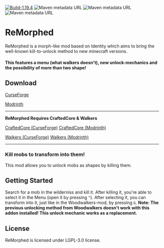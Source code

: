 [![Build-1.19.4](https://github.com/ToCraft/Remorphed/actions/workflows/gradle-1.19.4.yml/badge.svg)](https://github.com/ToCraft/Remorphed/actions/workflows/gradle-1.19.4.yml)
![Maven metadata URL](https://img.shields.io/maven-metadata/v?metadataUrl=https%3A%2F%2Ftocraft.ddns.net%2Fmaven%2Freleases%2Fdev%2Ftocraft%2Fremorphed%2Fmaven-metadata.xml&versionPrefix=1.19.4-common&label=remorphed)
![Maven metadata URL](https://img.shields.io/maven-metadata/v?metadataUrl=https%3A%2F%2Ftocraft.ddns.net%2Fmaven%2Freleases%2Fdev%2Ftocraft%2Fremorphed%2Fmaven-metadata.xml&versionPrefix=1.19.4-forge&label=remorphed)
![Maven metadata URL](https://img.shields.io/maven-metadata/v?metadataUrl=https%3A%2F%2Ftocraft.ddns.net%2Fmaven%2Freleases%2Fdev%2Ftocraft%2Fremorphed%2Fmaven-metadata.xml&versionPrefix=1.19.4-fabric&label=remorphed)

# ReMorphed

ReMorphed is a morph-like mod based on Identity which aims to bring the well-known kill-to-unlock method to new
minecraft versions.

#### This features a menu (what walkers doesn't), new unlock-mechanics and the possibility of more than two shape!

## Download

[CurseForge](https://curseforge.com/minecraft/mc-mods/remorphed)

[Modrinth](https://modrinth.com/mod/remorphed)

---

**ReMorphed Requires CraftedCore & Walkers**

[CraftedCore (CurseForge)](https://www.curseforge.com/minecraft/mc-mods/crafted-core)
[CraftedCore (Modrinth)](https://modrinth.com/mod/crafted-core)

[Walkers (CurseForge)](https://www.curseforge.com/minecraft/mc-mods/woodwalkers)
[Walkers (Modrinth)](https://modrinth.com/mod/woodwalkers)

---

### Kill mobs to transform into them!

This mod allows you to unlock mobs as shapes by killing them.

## Getting Started

Search for a mob in the wilderniss and kill it. After killing it, you're able to select it in the Menu (open it by
pressing `^`). After selecting it, you can transform into it, just like in the Woodwalkers-mod, by pressing `G`.
**Note: The previous unlocking method from Woodwalkers doesn't work with this addon installed! This unlock mechanic
works as a replacement.**

## License

ReMorphed is licensed under LGPL-3.0 license. 
